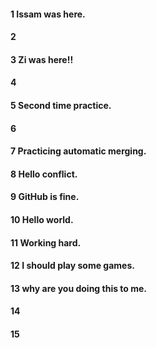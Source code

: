 #### 1 Issam was here.

#### 2

#### 3 Zi was here!!

#### 4

#### 5 Second time practice.

#### 6

#### 7 Practicing automatic merging. 

#### 8 Hello conflict.

#### 9 GitHub is fine.

#### 10 Hello world.

#### 11 Working hard.

#### 12 I should play some games.

#### 13 why are you doing this to me.

#### 14 

#### 15